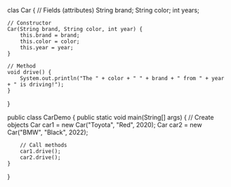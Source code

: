clas Car {
    // Fields (attributes)
    String brand;
    String color;
    int years;

    // Constructor
    Car(String brand, String color, int year) {
        this.brand = brand;
        this.color = color;
        this.year = year;
    }

    // Method
    void drive() {
        System.out.println("The " + color + " " + brand + " from " + year + " is driving!");
    }
}

public class CarDemo {
    public static void main(String[] args) {
        // Create objects
        Car car1 = new Car("Toyota", "Red", 2020);
        Car car2 = new Car("BMW", "Black", 2022);

        // Call methods
        car1.drive();
        car2.drive();
    }
}

